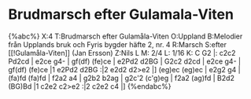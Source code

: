 # Brudmarsch efter Gulamala-Viten

{%abc%}
X:4
T:Brudmarsch efter Gulamåla-Viten
O:Uppland
B:Melodier från Upplands bruk och Fyris bygder häfte 2, nr. 4
R:Marsch
S:efter [[!Gulamåla-Viten]] (Jan Ersson)
Z:Nils L
M: 2/4
L: 1/16
K: C
G2 |: c2c2 Pd2cd | e2ce g4- | gf(df) (fe)ce | e2Pd2 d2BG |
G2c2 d2cd | e2ce g4- | gf(df) (fe)ce |1 e2Pd2 d2BG :|2 e2d2 d2>e2 |]
(eg)ec (eg)ec | e2g2 g4 | (fa)fd (fa)fd | f2a2 a4 | g2b2 b2ag | 
g2c'2 (c'g)eg | f2a2 (ag)fd | B2d2 (BG)Bd |1 c2e2 c2>e2 :|2 c2e2 c4 |]
{%endabc%}
